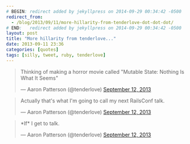 ```yaml
---
# BEGIN: redirect added by jekyllpress on 2014-09-29 00:34:42 -0500
redirect_from:
  - /blog/2013/09/11/more-hillarity-from-tenderlove-dot-dot-dot/
# END:   redirect added by jekyllpress on 2014-09-29 00:34:42 -0500
layout: post
title: "More hillarity from tenderlove..."
date: 2013-09-11 23:36
categories: [quotes]
tags: [silly, tweet, ruby, tenderlove]
---
```

<blockquote class="twitter-tweet"><p>Thinking of making a horror movie called &quot;Mutable State: Nothing Is What It Seems&quot;</p>&mdash; Aaron Patterson (@tenderlove) <a href="https://twitter.com/tenderlove/statuses/378003046963228673">September 12, 2013</a></blockquote>

<blockquote class="twitter-tweet"><p>Actually that&#39;s what I&#39;m going to call my next RailsConf talk.</p>&mdash; Aaron Patterson (@tenderlove) <a href="https://twitter.com/tenderlove/statuses/378005642373369857">September 12, 2013</a></blockquote>

<blockquote class="twitter-tweet"><p>*If* I get to talk.</p>&mdash; Aaron Patterson (@tenderlove) <a href="https://twitter.com/tenderlove/statuses/378006019655225344">September 12, 2013</a></blockquote>

<script async src="//platform.twitter.com/widgets.js" charset="utf-8"></script>
